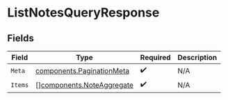 # ListNotesQueryResponse


## Fields

| Field                                                                  | Type                                                                   | Required                                                               | Description                                                            |
| ---------------------------------------------------------------------- | ---------------------------------------------------------------------- | ---------------------------------------------------------------------- | ---------------------------------------------------------------------- |
| `Meta`                                                                 | [components.PaginationMeta](../../models/components/paginationmeta.md) | :heavy_check_mark:                                                     | N/A                                                                    |
| `Items`                                                                | [][components.NoteAggregate](../../models/components/noteaggregate.md) | :heavy_check_mark:                                                     | N/A                                                                    |